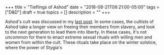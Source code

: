 +++
title = "Tieflings of Ashod"
date = "2018-08-21T08:21:00-05:00"
tags = ["D&D"]
draft = true
topics = []
description = ""
+++

Ashod's cult was discussed in my [last post](/cult-of-ashod/). In some cases, the cultists of Ashod take a longer view on freeing their members from slavery, and look to the next generation to lead them into liberty. In these cases, it's not uncommon for them to enact extreme sexual rituals with willing men and women from within the cult. These rituals take place on the winter solstice, where the power of Stygia's